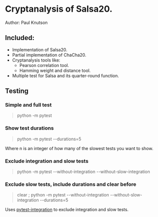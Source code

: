 # Cryptanalysis of Salsa20.
Author: Paul Knutson

## Included:
* Implementation of Salsa20.
* Partial implementation of ChaCha20.
* Cryptanalysis tools like:
    * Pearson correlation tool.
    * Hamming weight and distance tool.
* Multiple test for Salsa and its quarter-round function.


## Testing

### Simple and full test
> python -m pytest

### Show test durations
> python -m pytest --durations=5

Where n is an integer of how many of the slowest tests you want to show.

### Exclude integration and slow tests
> python -m pytest --without-integration --without-slow-integration

### Exclude slow tests, include durations and clear before
> clear ; python -m pytest --without-integration --without-slow-integration --durations=5

Uses [pytest-integration](https://pypi.org/project/pytest-integration/) to exclude integration and slow tests.

